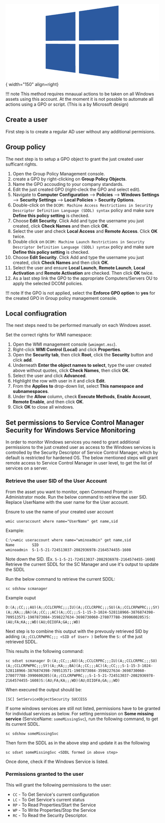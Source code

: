![wmi-probe](../../../images/probe_wmi.png){ width="150" align=right}


!!! note
    This method requires mnauual actions to be taken on all Windows assets using this account.
    At the moment it is not possble to automate all actions using a GPO or script.
    (This is a by Microsoft design)


## Create a user

First step is to create a regular AD user without any additional permisions.

## Group policy

The next step is to setup a GPO object to grant the just created user sufficant rights.

1. Open the Group Policy Management console.
2. create a GPO by right-clicking on **Group Policy Objects**.
3. Name the GPO accouding to your company standards.
4. Edit the just created GPO (right-cleck the GPO and select edit).
5. Navigate to **Computer Configuration** --> **Policies** --> **Windows Settings** --> **Security Settings** --> **Local Policies** > **Security Options**.
6. Double-click on the `DCOM: Machine Access Restrictions in Security Descriptor Definition Language (SDDL) syntax` policy and make sure **Define this policy setting** is checked.
7. Choose **Edit Security**. Click Add and type the username you just created, click **Check Names** and then click **OK**.
8. Select the user and check **Local Access** and **Remote Access**. Click **OK** twice.
9. Double click on `DCOM: Machine Launch Restrictions in Security Descriptor Definition Language (SDDL) syntax` policy and make sure **Define this policy setting** is checked.
10. Choose **Edit Security**. Click Add and type the username you just created, click **Check Names** and then click **OK**.
11. Select the user and ensure **Local Launch**, **Remote Launch**, **Local Activation** and **Remote Activation** are checked. Then click **OK** twice.
12. As a last step link the GPO to the appropriate Computers/Servers OU to apply the selected DCOM policies.


!!! note
    If the GPO is not applied, select the **Enforce GPO option** to **yes** for the created GPO in Group policy management console.


## Local confiugration

The next steps need to be performed manually on each Windows asset.

Set the correct rights for WMI namespace:

1. Open the WMI management console (`wmimgmt.msc`).
2. Right-click **WMI Control (Local)** and click **Properties**.
3. Open the **Security tab**, then click **Root**, click the **Security** button and click **add**.
4. Underneath **Enter the object names to select**, type the user created above without quotes, click **Check Names**, then click **OK**.
5. Select the user and click **Advanced**.
6. Highlight the row with user in it and click **Edit**.
7. From the **Applies to** drop-down list, select **This namespace and subnamespaces**.
8. Under the **Allow** column, check **Execute Methods**, **Enable Account**, **Remote Enable**, and then click **OK**.
9. Click **OK** to close all windows.

## Set permissions to Service Control Manager Security for Windows Service Monitoring

In order to monitor Windows services you need to grant additional permissions to the just created user as access to the Windows services is controlled by the Security Descriptor of Service Control Manager, which by default is restricted for hardened OS. The below mentioned steps will grant remote access to Service Control Manager in user level, to get the list of services on a server.

### Retrieve the user SID of the User Account

From the asset you want to monitor, open Command Prompt in Administrator mode.
Run the below command to retrieve the user SID. Replace UserName with the user name for the User account.

Ensure to use the name of your created user account 

```
wmic useraccount where name="UserName" get name,sid
```

Example:

```
C:\>wmic useraccount where name="wminoadmin" get name,sid
Name        SID
wminoadmin  S-1-5-21-724513037-2082936978-2164574455-1608
```

Note down the SID. (Ex. `S-1-5-21-724513037-2082936978-2164574455-1608`)
Retrieve the current SDDL for the SC Manager and use it's output to update the SDDL

Run the below command to retrieve the current SDDL:

```
sc sdshow scmanager
```

Example ouput
```
D:(A;;CC;;;AU)(A;;CCLCRPRC;;;IU)(A;;CCLCRPRC;;;SU)(A;;CCLCRPWPRC;;;SY)(A;;KA;;;BA)(A;;CC;;;AC)(A;;CC;;;S-1-15-3-1024-528118966-3876874398-709513571-1907873084-3598227634-3698730060-278077788-3990600205)S:(AU;FA;KA;;;WD)(AU;OIIOFA;GA;;;WD)
```

Next step is to combine this output with the prevously retrieved SID by adding `(A;;CCLCRPWPRC;;; <SID of User> )` before the `S:` of the just retrieved SDDL.

This results in the following command:
```
sc sdset scmanager D:(A;;CC;;;AU)(A;;CCLCRPRC;;;IU)(A;;CCLCRPRC;;;SU)(A;;CCLCRPWPRC;;;SY)(A;;KA;;;BA)(A;;CC;;;AC)(A;;CC;;;S-1-15-3-1024-528118966-3876874398-709513571-1907873084-3598227634-3698730060-278077788-3990600205)(A;;CCLCRPWPRC;;;S-1-5-21-724513037-2082936978-2164574455-1608)S:(AU;FA;KA;;;WD)(AU;OIIOFA;GA;;;WD)
```

When execured the output should be:
```
[SC] SetServiceObjectSecurity SUCCESS
```

If some windows services are still not listed, permissions have to be granted for individual services as below.
For setting permission on **Some missing service** (ServiceName: `someMissingSvc`), run the following command, to get its current SDDL.

```
sc sdshow someMissingSvc
```

Then form the SDDL as in the above step and update it as the following
```
sc sdset someMissingSvc <SDDL formed in above step>
```

Once done, check if the Windows Service is listed. 

### Permissions granted to the user

This will grant the following permissions to the user:

* `CC` - To Get Service's current configuration
* `LC` - To Get Service's current status
* `RP` - To Read Properties/Start the Service
* `WP` - To Write Properties/Stop the Service
* `RC` - To Read the Security Descriptor.